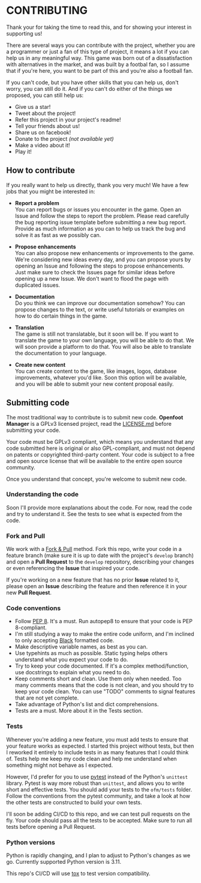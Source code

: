 # CONTRIBUTING

Thank your for taking the time to read this, and for showing your interest in supporting us!

There are several ways you can contribute with the project, whether you are a programmer or just a fan of this type of project, it means a lot if you can help us in any meaningful way. This game was born out of a dissatisfaction with alternatives in the market, and was built by a footbal fan, so I assume that if you're here, you want to be part of this and you're also a football fan.

If you can't code, but you have other skills that you can help us, don't worry, you can still do it. And if you can't do either of the things we proposed, you can still help us:

- Give us a star!
- Tweet about the project!
- Refer this project in your project's readme!
- Tell your friends about us!
- Share us on facebook!
- Donate to the project *(not available yet)*
- Make a video about it!
- Play it!

## How to contribute

If you really want to help us directly, thank you very much! We have a few jobs that you might be interested in:

- **Report a problem**  
  You can report bugs or issues you encounter in the game. Open an Issue and follow the steps to report the problem. Please read carefully the bug reporting issue template before submitting a new bug report. Provide as much information as you can to help us track the bug and solve it as fast as we possibly can.

- **Propose enhancements**  
  You can also propose new enhancements or improvements to the game. We're considering new ideas every day, and you can propose yours by opening an Issue and following the steps to propose enhancements. Just make sure to check the Issues page for similar ideas before opening up a new Issue. We don't want to flood the page with duplicated issues.

- **Documentation**  
  Do you think we can improve our documentation somehow? You can propose changes to the text, or write useful tutorials or examples on how to do certain things in the game.

- **Translation**  
  The game is still not translatable, but it soon will be. If you want to translate the game to your own language, you will be able to do that. We will soon provide a platform to do that. You will also be able to translate the documentation to your language.

- **Create new content**  
  You can create content to the game, like images, logos, database improvements, whatever you'd like. Soon this option will be available, and you will be able to submit your new content proposal easily.

## Submitting code

The most traditional way to contribute is to submit new code. **Openfoot Manager** is a GPLv3 licensed project, read the [LICENSE.md](LICENSE.md) before submitting your code.

Your code must be GPLv3 compliant, which means you understand that any code submitted here is original or also GPL-compliant, and must not depend on patents or copyrighted third-party content. Your code is subject to a free and open source license that will be available to the entire open source community.

Once you understand that concept, you're welcome to submit new code.

### Understanding the code

Soon I'll provide more explanations about the code. For now, read the code and try to understand it. See the tests to see what is expected from the code.

### Fork and Pull

We work with a [Fork & Pull](https://docs.github.com/en/github/collaborating-with-pull-requests/proposing-changes-to-your-work-with-pull-requests/about-pull-requests#fork--pull) method. Fork this repo, write your code in a feature branch (make sure it is up to date with the project's `develop` branch) and open a **Pull Request** to the `develop` repository, describing your changes or even referencing the **Issue** that inspired your code.

If you're working on a new feature that has no prior **Issue** related to it, please open an **Issue** describing the feature and then reference it in your new **Pull Request**.

### Code conventions

- Follow [PEP 8](https://www.python.org/dev/peps/pep-0008/). It's a must. Run autopep8 to ensure that your code is PEP 8-compliant.
- I'm still studying a way to make the entire code uniform, and I'm inclined to only accepting [Black](https://github.com/psf/black) formatted code.
- Make descriptive variable names, as best as you can.
- Use typehints as much as possible. Static typing helps others understand what you expect your code to do.
- Try to keep your code documented. If it's a complex method/function, use docstrings to explain what you need to do.
- Keep comments short and clean. Use them only when needed. Too many comments means that the code is not clean, and you should try to keep your code clean. You can use "TODO" comments to signal features that are not yet complete.
- Take advantage of Python's list and dict comprehensions.
- Tests are a must. More about it in the Tests section.

### Tests

Whenever you're adding a new feature, you must add tests to ensure that your feature works as expected. I started this project without tests, but then I reworked it entirely to include tests in as many features that I could think of. Tests help me keep my code clean and help me understand when something might not behave as I expected.

However, I'd prefer for you to use [pytest](https://pytest.org) instead of the Python's `unittest` library. Pytest is way more robust than `unittest`, and allows you to write short and effective tests. You should add your tests to the `ofm/tests` folder. Follow the conventions from the pytest community, and take a look at how the other tests are constructed to build your own tests.

I'll soon be adding CI/CD to this repo, and we can test pull requests on the fly. Your code should pass all the tests to be accepted. Make sure to run all tests before opening a Pull Request.

### Python versions

Python is rapidly changing, and I plan to adjust to Python's changes as we go. Currently supported Python version is 3.11.

This repo's CI/CD will use [tox](https://github.com/tox-dev/tox) to test version compatibility.

